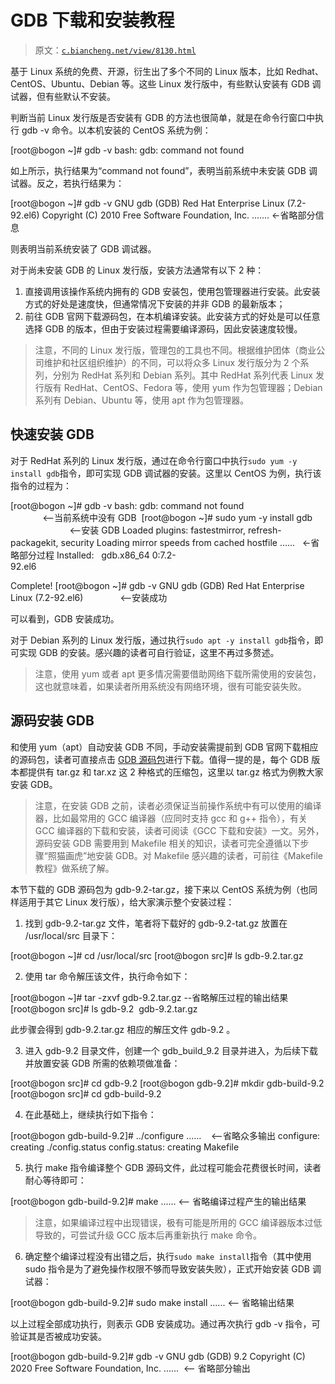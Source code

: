 # GDB 下载和安装教程

> 原文：[`c.biancheng.net/view/8130.html`](http://c.biancheng.net/view/8130.html)

基于 Linux 系统的免费、开源，衍生出了多个不同的 Linux 版本，比如 Redhat、CentOS、Ubuntu、Debian 等。这些 Linux 发行版中，有些默认安装有 GDB 调试器，但有些默认不安装。

判断当前 Linux 发行版是否安装有 GDB 的方法也很简单，就是在命令行窗口中执行 gdb -v 命令。以本机安装的 CentOS 系统为例：

[root@bogon ~]# gdb -v
bash: gdb: command not found

如上所示，执行结果为“command not found”，表明当前系统中未安装 GDB 调试器。反之，若执行结果为：

[root@bogon ~]# gdb -v
GNU gdb (GDB) Red Hat Enterprise Linux (7.2-92.el6)
Copyright (C) 2010 Free Software Foundation, Inc.
....... <-省略部分信息

则表明当前系统安装了 GDB 调试器。

对于尚未安装 GDB 的 Linux 发行版，安装方法通常有以下 2 种：

1.  直接调用该操作系统内拥有的 GDB 安装包，使用包管理器进行安装。此安装方式的好处是速度快，但通常情况下安装的并非 GDB 的最新版本；
2.  前往 GDB 官网下载源码包，在本机编译安装。此安装方式的好处是可以任意选择 GDB 的版本，但由于安装过程需要编译源码，因此安装速度较慢。

> 注意，不同的 Linux 发行版，管理包的工具也不同。根据维护团体（商业公司维护和社区组织维护）的不同，可以将众多 Linux 发行版分为 2 个系列，分别为 RedHat 系列和 Debian 系列。其中 RedHat 系列代表 Linux 发行版有 RedHat、CentOS、Fedora 等，使用 yum 作为包管理器；Debian 系列有 Debian、Ubuntu 等，使用 apt 作为包管理器。

## 快速安装 GDB

对于 RedHat 系列的 Linux 发行版，通过在命令行窗口中执行`sudo yum -y install gdb`指令，即可实现 GDB 调试器的安装。这里以 CentOS 为例，执行该指令的过程为：

[root@bogon ~]# gdb -v
bash: gdb: command not found                                               <--当前系统中没有 GDB 
[root@bogon ~]# sudo yum -y install gdb                              <--安装 GDB
Loaded plugins: fastestmirror, refresh-packagekit, security
Loading mirror speeds from cached hostfile
......   <-省略部分过程
Installed:
  gdb.x86_64 0:7.2-92.el6                                                      

Complete!
[root@bogon ~]# gdb -v
GNU gdb (GDB) Red Hat Enterprise Linux (7.2-92.el6)               <--安装成功

可以看到，GDB 安装成功。

对于 Debian 系列的 Linux 发行版，通过执行`sudo apt -y install gdb`指令，即可实现 GDB 的安装。感兴趣的读者可自行验证，这里不再过多赘述。

> 注意，使用 yum 或者 apt 更多情况需要借助网络下载所需使用的安装包，这也就意味着，如果读者所用系统没有网络环境，很有可能安装失败。

## 源码安装 GDB

和使用 yum（apt）自动安装 GDB 不同，手动安装需提前到 GDB 官网下载相应的源码包，读者可直接点击 [GDB 源码包](http://ftp.gnu.org/gnu/gdb/)进行下载。值得一提的是，每个 GDB 版本都提供有 tar.gz 和 tar.xz 这 2 种格式的压缩包，这里以 tar.gz 格式为例教大家安装 GDB。

> 注意，在安装 GDB 之前，读者必须保证当前操作系统中有可以使用的编译器，比如最常用的 GCC 编译器（应同时支持 gcc 和 g++ 指令），有关 GCC 编译器的下载和安装，读者可阅读《GCC 下载和安装》一文。另外，源码安装 GDB 需要用到 Makefile 相关的知识，读者可完全遵循以下步骤“照猫画虎”地安装 GDB。对 Makefile 感兴趣的读者，可前往《Makefile 教程》做系统了解。

本节下载的 GDB 源码包为 gdb-9.2-tar.gz，接下来以 CentOS 系统为例（也同样适用于其它 Linux 发行版），给大家演示整个安装过程：
1) 找到 gdb-9.2-tar.gz 文件，笔者将下载好的 gdb-9.2-tat.gz 放置在 /usr/local/src 目录下：

[root@bogon ~]# cd /usr/local/src
[root@bogon src]# ls
gdb-9.2.tar.gz

2) 使用 tar 命令解压该文件，执行命令如下：

[root@bogon ~]# tar -zxvf gdb-9.2.tar.gz
--省略解压过程的输出结果
[root@bogon src]# ls
gdb-9.2  gdb-9.2.tar.gz

此步骤会得到 gdb-9.2.tar.gz 相应的解压文件 gdb-9.2 。

3) 进入 gdb-9.2 目录文件，创建一个 gdb_build_9.2 目录并进入，为后续下载并放置安装 GDB 所需的依赖项做准备：

[root@bogon src]# cd gdb-9.2
[root@bogon gdb-9.2]# mkdir gdb-build-9.2
[root@bogon src]# cd gdb-build-9.2

4) 在此基础上，继续执行如下指令：

[root@bogon gdb-build-9.2]# ../configure
......    <--省略众多输出
configure: creating ./config.status
config.status: creating Makefile

5) 执行 make 指令编译整个 GDB 源码文件，此过程可能会花费很长时间，读者耐心等待即可：

[root@bogon gdb-build-9.2]# make
...... <-- 省略编译过程产生的输出结果

> 注意，如果编译过程中出现错误，极有可能是所用的 GCC 编译器版本过低导致的，可尝试升级 GCC 版本后再重新执行 make 命令。

6) 确定整个编译过程没有出错之后，执行`sudo make install`指令（其中使用 sudo 指令是为了避免操作权限不够而导致安装失败），正式开始安装 GDB 调试器：

[root@bogon gdb-build-9.2]# sudo make install
...... <-- 省略输出结果

以上过程全部成功执行，则表示 GDB 安装成功。通过再次执行 gdb -v 指令，可验证其是否被成功安装。

[root@bogon gdb-build-9.2]# gdb -v
GNU gdb (GDB) 9.2
Copyright (C) 2020 Free Software Foundation, Inc.
......  <-- 省略部分输出